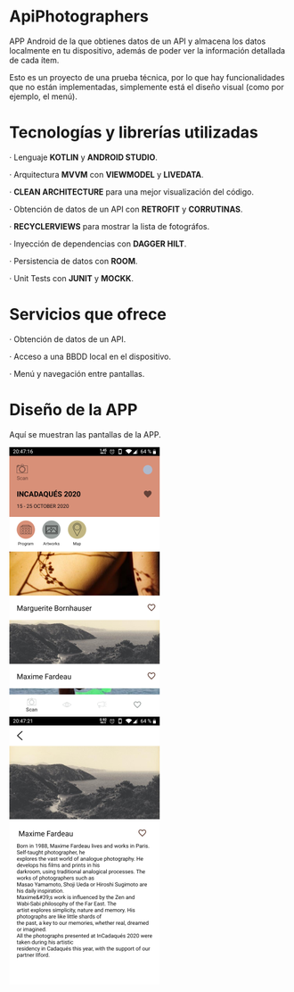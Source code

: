 # ApiPhotographers
 <p>APP Android de la que obtienes datos de un API y almacena los datos localmente en tu dispositivo, además de poder ver la información detallada de cada ítem.</p>
 <p>Esto es un proyecto de una prueba técnica, por lo que hay funcionalidades que no están implementadas, simplemente está el diseño visual (como por ejemplo, el menú).</p>

 # Tecnologías y librerías utilizadas
 <p>· Lenguaje <b>KOTLIN</b> y <b>ANDROID STUDIO</b>.</p>
 <p>· Arquitectura <b>MVVM</b> con <b>VIEWMODEL</b> y <b>LIVEDATA</b>.</p>
 <p>· <b>CLEAN ARCHITECTURE</b> para una mejor visualización del código.</p>
 <p>· Obtención de datos de un API con <b>RETROFIT</b> y <b>CORRUTINAS</b>.</p>
 <p>· <b>RECYCLERVIEWS</b> para mostrar la lista de fotográfos.</p>
 <p>· Inyección de dependencias con <b>DAGGER HILT</b>.</p>
 <p>· Persistencia de datos con <b>ROOM</b>.</p>
 <p>· Unit Tests con <b>JUNIT</b> y <b>MOCKK</b>.</p>

 # Servicios que ofrece
 <p>· Obtención de datos de un API.</p>
 <p>· Acceso a una BBDD local en el dispositivo.</p>
 <p>· Menú y navegación entre pantallas.</p>

 # Diseño de la APP
 <p>Aquí se muestran las pantallas de la APP.</p>
  <p>
    <img src="https://github.com/ivanpg93/ApiPhotographers/blob/master/MainApp.png"/>
    <img src="https://github.com/ivanpg93/ApiPhotographers/blob/master/Details.png"/>
  </p>
